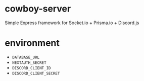 # cowboy-server

Simple Express framework for Socket.io + Prisma.io + Discord.js

# environment

- `DATABASE_URL`
- `NEXTAUTH_SECRET`
- `DISCORD_CLIENT_ID`
- `DISCORD_CLIENT_SECRET`
